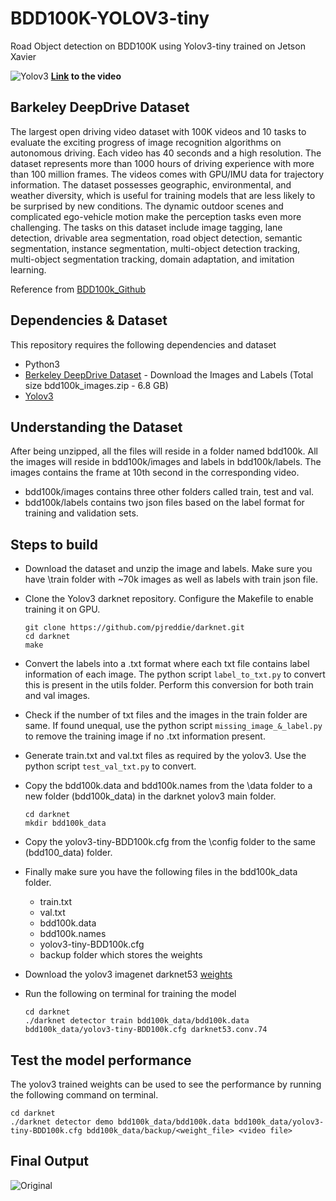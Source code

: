 # BDD100K-YOLOV3-tiny

Road Object detection on BDD100K using Yolov3-tiny trained on Jetson Xavier

![Yolov3](yolov3.gif)
**[Link](https://www.youtube.com/watch?v=Asf7Op9gzO4&t=1s) to the video**

## Barkeley DeepDrive Dataset

The largest open driving video dataset with 100K videos and 10 tasks to evaluate the exciting progress of image recognition algorithms on autonomous driving. Each video has 40 seconds and a high resolution. The dataset represents more than 1000 hours of driving experience with more than 100 million frames. The videos comes with GPU/IMU data for trajectory information. The dataset possesses geographic, environmental, and weather diversity, which is useful for training models that are less likely to be surprised by new conditions. The dynamic outdoor scenes and complicated ego-vehicle motion make the perception tasks even more challenging. The tasks on this dataset include image tagging, lane detection, drivable area segmentation, road object detection, semantic segmentation, instance segmentation, multi-object detection tracking, multi-object segmentation tracking, domain adaptation, and imitation learning.

Reference from [BDD100k_Github](https://github.com/ucbdrive/bdd100k)


## Dependencies & Dataset

This repository requires the following dependencies and dataset
- Python3
- [Berkeley DeepDrive Dataset](https://bdd-data.berkeley.edu/) - Download the Images and Labels (Total size bdd100k_images.zip - 6.8 GB)
- [Yolov3](https://github.com/pjreddie/darknet)


## Understanding the Dataset

After being unzipped, all the files will reside in a folder named bdd100k. All the images will reside in bdd100k/images and labels in bdd100k/labels.  The images contains the frame at 10th second in the corresponding video.

- bdd100k/images contains three other folders called train, test and val.
- bdd100k/labels contains two json files based on the label format for training and validation sets.  


## Steps to build

- Download the dataset and unzip the image and labels. Make sure you have \train folder with ~70k images as well as labels with train json file.
- Clone the Yolov3 darknet repository. Configure the Makefile to enable training it on GPU.
  ```
  git clone https://github.com/pjreddie/darknet.git
  cd darknet
  make
  ```
- Convert the labels into a .txt format where each txt file contains label information of each image. The python script ```label_to_txt.py``` to convert this is present in the utils folder. Perform this conversion for both train and val images.
- Check if the number of txt files and the images in the train folder are same. If found unequal, use the python script ```missing_image_&_label.py``` to remove the training image if no .txt information present.
- Generate train.txt and val.txt files as required by the yolov3. Use the python script ```test_val_txt.py``` to convert.
- Copy the bdd100k.data and bdd100k.names from the \data folder to a new folder (bdd100k_data) in the darknet yolov3 main folder.
  ```
  cd darknet
  mkdir bdd100k_data
  ```
- Copy the yolov3-tiny-BDD100k.cfg from the \config folder to the same (bdd100_data) folder.
- Finally make sure you have the following files in the bdd100k_data folder.
  - train.txt
  - val.txt
  - bdd100k.data
  - bdd100k.names
  - yolov3-tiny-BDD100k.cfg
  - backup folder which stores the weights

- Download the yolov3 imagenet darknet53 [weights](https://pjreddie.com/darknet/yolo/)
- Run the following on terminal for training the model
  ```
  cd darknet
  ./darknet detector train bdd100k_data/bdd100k.data bdd100k_data/yolov3-tiny-BDD100k.cfg darknet53.conv.74
  ```

## Test the model performance

The yolov3 trained weights can be used to see the performance by running the following command on terminal.
```
cd darknet
./darknet detector demo bdd100k_data/bdd100k.data bdd100k_data/yolov3-tiny-BDD100k.cfg bdd100k_data/backup/<weight_file> <video file>
```

## Final Output

![Original](yolov3.jpg)
